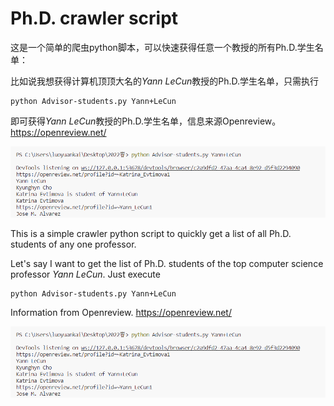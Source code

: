 #  Ph.D. crawler script

这是一个简单的爬虫python脚本，可以快速获得任意一个教授的所有Ph.D.学生名单：

比如说我想获得计算机顶顶大名的*Yann LeCun*教授的Ph.D.学生名单，只需执行

```
python Advisor-students.py Yann+LeCun
```

即可获得*Yann LeCun*教授的Ph.D.学生名单，信息来源Openreview。https://openreview.net/

![image-20220903211252801](https://raw.githubusercontent.com/LUOyk1999/images/main/images/image-20220903211252801.png)

This is a simple crawler python script to quickly get a list of all Ph.D. students of any one professor.

Let's say I want to get the list of Ph.D. students of the top computer science professor *Yann LeCun*. Just execute

```
python Advisor-students.py Yann+LeCun
```

Information from Openreview. https://openreview.net/

![image-20220903211253962](https://raw.githubusercontent.com/LUOyk1999/images/main/images/image-20220903211253962.png)